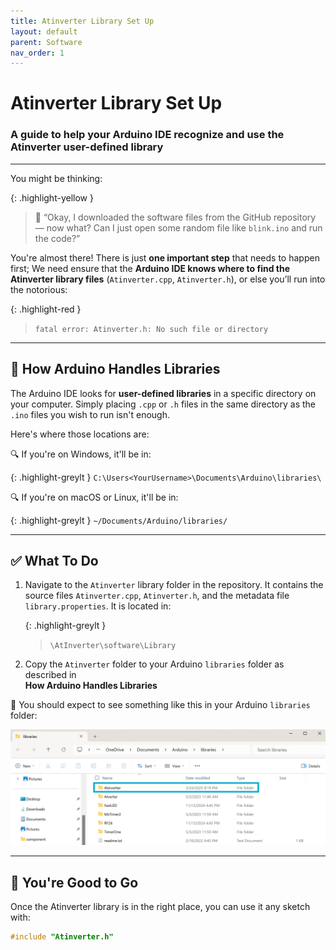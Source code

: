 ```yaml
---
title: Atinverter Library Set Up
layout: default
parent: Software
nav_order: 1
---
```


# **Atinverter Library Set Up**
### A guide to help your Arduino IDE recognize and use the Atinverter user-defined library
---

You might be thinking:

{: .highlight-yellow }
> 💭 “Okay, I downloaded the software files from the GitHub repository — now what? Can I just open some random file like `blink.ino` and run the code?”

You're almost there! There is just **one important step** that needs to happen first; We need ensure that the **Arduino IDE knows where to find the Atinverter library files** (`Atinverter.cpp`, `Atinverter.h`), or else you’ll run into the notorious:

{: .highlight-red }
> `fatal error: Atinverter.h: No such file or directory`

---

## 📁 How Arduino Handles Libraries

The Arduino IDE looks for **user-defined libraries** in a specific directory on your computer. Simply placing `.cpp` or `.h` files in the same directory as the `.ino` files you wish to run isn't enough.

Here's where those locations are:

🔍 If you're on Windows, it'll be in:

{: .highlight-greylt }
`C:\Users<YourUsername>\Documents\Arduino\libraries\`


🔍 If you're on macOS or Linux, it'll be in:

{: .highlight-greylt }
`~/Documents/Arduino/libraries/`

---

## ✅ What To Do

1. Navigate to the `Atinverter` library folder in the repository. It contains the source files `Atinverter.cpp`, `Atinverter.h`, and the metadata file `library.properties`. It is located in:

    {: .highlight-greylt }
    > `\AtInverter\software\Library`

2. Copy the `Atinverter` folder to your Arduino `libraries` folder as described in \
**How Arduino Handles Libraries**

📸 You should expect to see something like this in your Arduino `libraries` folder:

![User Defined Library Directory](../images/user_defined_lib.png)

---

## 🚀 You're Good to Go

Once the Atinverter library is in the right place, you can use it any sketch with:
```cpp
#include "Atinverter.h"
```
